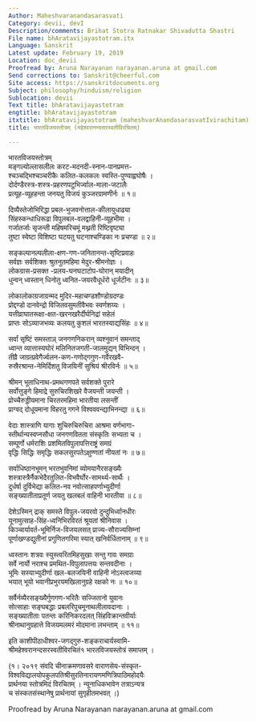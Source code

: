 ```yaml
---
Author: Maheshvaranandasarasvati
Category: devii, devI
Description/comments: Brihat Stotra Ratnakar Shivadutta Shastri
File name: bhAratavijayastotram.itx
Language: Sanskrit
Latest update: February 19, 2019
Location: doc_devii
Proofread by: Aruna Narayanan narayanan.aruna at gmail.com
Send corrections to: Sanskrit@cheerful.com
Site access: https://sanskritdocuments.org
Subject: philosophy/hinduism/religion
Sublocation: devii
Text title: bhAratavijayastotram
engtitle: bhAratavijayastotram
itxtitle: bhAratavijayastotram (maheshvarAnandasarasvatIvirachitam)
title: भारतविजयस्तोत्रम् (महेश्वरानन्दसरस्वतीविरचितम्)

---
```

  
 भारतविजयस्तोत्रम्   
मङ्गल्योल्लासलीलः करट-मदनदी-स्नान-पानप्रमत्त-  
     श्चञ्चद्भिश्चञ्चरीकैः कलित-कलकलः स्वस्ति-पुण्याह्वघोषैः ।  
दोर्दण्डैरस्त्र-शस्त्र-प्रहरणपटुभिर्ज्वाल-माला-जटालैः  
     प्रत्यूह-व्यूहहन्ता जनयतु विजयं कुञ्जरग्रामणीर्नः ॥ १॥  
  
दिव्यैस्तेजोभिरिद्धा प्रबल-भुजवनोत्ताल-कीलायुधाढ्या  
     सिंहस्कन्धाधिरूढा विपुलबल-वलद्वाहिनी-व्यूहभीमा ।  
गर्जातर्जाः सृजन्ती महिषमरिचमूं मथ्नती रिष्टिवृष्ट्या  
     तुष्टा स्वेष्टा विशिष्टा घटयतु घटनाश्चण्डिका नः प्रचण्डा ॥ २॥  
  
सङ्कल्पानल्पलीला-क्षण-गण-जनितानन्त-सृष्टिप्रवाहः  
     सर्वज्ञः सर्वशिक्तः श्रुतनुतमहिमा मेदुर-श्रीमनोज्ञः ।  
लोकग्रास-प्रसक्त -प्रलय-घनघटाटोप-घोरान् मयादीन्  
     धुन्वन् ध्वस्तान् धिनोतु ध्वनित-जयरवैधूर्धरो धूर्जटीनः ॥ ३॥  
  
लोकालोकाग्रजाग्रन्मद मुदिर-महाचण्डशौण्डोग्रदण्डः  
     प्रोद्दण्डो दानवेन्द्रो विजितवसुमतीवैभवः स्वर्णशय्यः ।  
यत्तीव्राघातरूक्षा-क्षत-खरनखरैर्दीर्घनिद्रां सहेलं  
     प्राप्तः सोऽव्याजभव्यः कलयतु कुशलं भारतस्याद्यसिंहः ॥ ४॥  
  
सर्वां सृष्टिं समस्ताञ् जनगणनिकरान् व्यश्नुवानं समन्ताद्  
     ध्वान्त व्यात्तास्यघोरं मलिनितजगती-जालमुद्यन् विभिन्दन् ।  
तीव्रै जाग्रत्प्रवेगैर्ज्वलन-कण-गणोद्गगुण-गर्वेरखवै-  
     रुस्रैरश्रान्त-नेमिर्दिशतु विजयिनीं सुश्रियं श्रीरविर्नः ॥ ५॥  
  
श्रीमन् भूताधिनाथ-प्रमथगणपते सर्वशक्ते पुरारे  
     सर्वोत्तुङ्गे हिमाद्रे सुरुचिरशिखरे वैजयन्ती जयन्ती ।  
प्रोच्चैरुड्डीयमाना चिरतरमहिमा भारतीया लसन्तीं  
     प्राग्वद् दोधूयमाना विहरतु गगने विश्वववन्द्याभिनन्द्या ॥ ६॥  
  
वेदाः शास्त्राणि यागाः शुचिरुचिरुचिरा आश्रमा वर्णभागा-  
     स्तीर्थान्यस्वप्नसौधा जनगणवितता संस्कृतिः सभ्यता च ।  
सम्पूर्णो धर्मराशिः प्रशमितविपुलापत्तिराष्ट्रं समग्रं  
     वृद्धिः सिद्धिः समृद्धिः सकलसुरपतेऽक्षुण्णतां नीयतां नः ॥ ७॥  
  
सर्वाधिष्ठानभूमन् भरतभुवनिमां व्योमयानैरसङ्ख्यैः  
     शस्त्रास्त्रैर्नैकभेदैरतुलित-विभवैर्घोर-सामर्थ्य-सार्थैः ।  
दुर्धर्षा दुर्विभेद्या कलित-नव नवोत्साहपर्णाभ्युदीर्णा  
     सङ्ख्यातीताप्रतूर्ण जयतु खलबलं वाहिनी भारतीया ॥ ८॥  
  
देशेऽस्मिन् द्राक् समस्ते विपुल-जयरवो दुन्दुभिर्ध्वानधीरः  
     यूनामुत्साह-सिंह-ध्वनिभिरविरतं श्रूयतां श्रीनिवास ।  
किञ्चार्यावर्त-भूमिर्निज-विजयलसत् प्राज्य-सौराज्यसिम्नां  
     पूर्णाखण्डद्युतीनां प्रगुणितगरिमा स्यात् खनिर्वर्धितानाम् ॥ ९॥  
  
ध्वस्तानः शत्रवः स्युस्त्वरितमिहसुखाः सन्तु गावः समग्राः  
     सर्वे नार्यो नराश्च प्रमथित-विपुलापत्तयः सन्तवदीनाः ।  
भूमिः सस्याभ्युदीर्णा खल-बलजयिनी वाहिनी नोऽस्त्वजय्या  
     भयात् भूयो भवानीप्रभुरयमखिलानुग्रहे रक्षको नः ॥ १०॥  
  
सर्वैर्नव्यैरसङ्ख्यैर्गुणगण-भरितैः सज्जितानो युवानः  
     सोत्साहाः सङ्घबद्धाः प्रबलरिपुचमूनाथलीलावदानाः ।  
सङ्ख्यातीताः पतन्तः करिनिकरदलत् सिंहविक्रान्तवीर्याः  
     श्रीनाथानुग्रहात्ते विजयमलमरं मोदमाना लभन्ताम् ॥ ११॥  
  
इति काशीपीठाधीश्वर-जगद्गुरु-शङ्कराचार्यस्वामि-  
श्रीमहेश्वरानन्दसरस्वतीविरचितं१ भारतविजयस्तोत्रं समाप्तम् ।  
  
(१। २०१९ संवदि चीनाक्रमणावसरे वाराणसेय-संस्कृत-  
विश्वविद्यालयोपकुलपतिश्रीसुरतिनारायणमणित्रिपाठिमहोदयैः  
प्रार्थनया स्तोत्रमिदं विरचितम् । न्यूनाधिकभावेन तत्राऽन्यत्र  
च संस्कतसंस्थानेषु प्रार्थनायां सुगृहीतमभवत् ।)  
  
  
Proofread by Aruna Narayanan narayanan.aruna at gmail.com  
  
